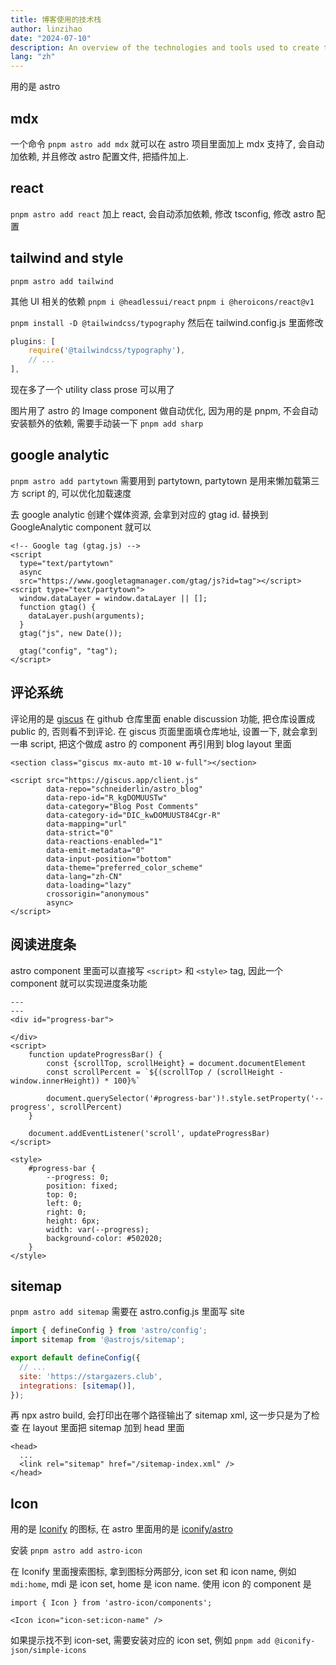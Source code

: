 ```yaml
---
title: 博客使用的技术栈
author: linzihao
date: "2024-07-10"
description: An overview of the technologies and tools used to create this blog, including Astro, MDX, React, Tailwind CSS, and more.
lang: "zh"
---
```

用的是 astro

## mdx

一个命令
`pnpm astro add mdx`
就可以在 astro 项目里面加上 mdx 支持了, 会自动加依赖, 并且修改 astro 配置文件, 把插件加上.

## react
`pnpm astro add react`
加上 react, 会自动添加依赖, 修改 tsconfig, 修改 astro 配置

## tailwind and style
`pnpm astro add tailwind`

其他 UI 相关的依赖
`pnpm i @headlessui/react`
`pnpm i @heroicons/react@v1`


`pnpm install -D @tailwindcss/typography`
然后在 tailwind.config.js 里面修改
```javascript
plugins: [
    require('@tailwindcss/typography'),
    // ...
],
```
现在多了一个 utility class prose 可以用了

图片用了 astro 的 Image component 做自动优化, 因为用的是 pnpm, 不会自动安装额外的依赖, 需要手动装一下
`pnpm add sharp`

## google analytic
`pnpm astro add partytown`
需要用到 partytown, partytown 是用来懒加载第三方 script 的, 可以优化加载速度

去 google analytic 创建个媒体资源, 会拿到对应的 gtag id. 
替换到 GoogleAnalytic component 就可以
```astro
<!-- Google tag (gtag.js) -->
<script
  type="text/partytown"
  async
  src="https://www.googletagmanager.com/gtag/js?id=tag"></script>
<script type="text/partytown">
  window.dataLayer = window.dataLayer || [];
  function gtag() {
    dataLayer.push(arguments);
  }
  gtag("js", new Date());

  gtag("config", "tag");
</script>

```


## 评论系统
评论用的是 [giscus](https://giscus.app/zh-CN)
在 github 仓库里面 enable discussion 功能, 把仓库设置成 public 的, 否则看不到评论.
在 giscus 页面里面填仓库地址, 设置一下, 就会拿到一串 script, 把这个做成 astro 的 component 再引用到 blog layout 里面
```astro
<section class="giscus mx-auto mt-10 w-full"></section>

<script src="https://giscus.app/client.js"
        data-repo="schneiderlin/astro_blog"
        data-repo-id="R_kgDOMUUSTw"
        data-category="Blog Post Comments"
        data-category-id="DIC_kwDOMUUST84Cgr-R"
        data-mapping="url"
        data-strict="0"
        data-reactions-enabled="1"
        data-emit-metadata="0"
        data-input-position="bottom"
        data-theme="preferred_color_scheme"
        data-lang="zh-CN"
        data-loading="lazy"
        crossorigin="anonymous"
        async>
</script>
```

## 阅读进度条
astro component 里面可以直接写 `<script>` 和 `<style>` tag, 因此一个 component 就可以实现进度条功能
```astro
---
---
<div id="progress-bar">

</div>
<script>
    function updateProgressBar() {
        const {scrollTop, scrollHeight} = document.documentElement
        const scrollPercent = `${(scrollTop / (scrollHeight - window.innerHeight)) * 100}%`

        document.querySelector('#progress-bar')!.style.setProperty('--progress', scrollPercent)
    }

    document.addEventListener('scroll', updateProgressBar)
</script>

<style>
    #progress-bar {
        --progress: 0;
        position: fixed;
        top: 0;
        left: 0;
        right: 0;
        height: 6px;
        width: var(--progress);
        background-color: #502020;
    }
</style>
```

## sitemap
`pnpm astro add sitemap`
需要在 astro.config.js 里面写 site
```javascript
import { defineConfig } from 'astro/config';
import sitemap from '@astrojs/sitemap';

export default defineConfig({
  // ...
  site: 'https://stargazers.club',
  integrations: [sitemap()],
});
```

再 npx astro build, 会打印出在哪个路径输出了 sitemap xml, 这一步只是为了检查
在 layout 里面把 sitemap 加到 head 里面
```astro
<head>
  ...
  <link rel="sitemap" href="/sitemap-index.xml" />
</head>
```

## Icon
用的是 [Iconify](https://iconify.design/) 的图标, 在 astro 里面用的是 [iconify/astro](https://github.com/iconify/astro)

安装
`pnpm astro add astro-icon`

在 Iconify 里面搜索图标, 拿到图标分两部分, icon set 和 icon name, 例如 `mdi:home`, mdi 是 icon set, home 是 icon name.
使用 icon 的 component 是 
```astro
import { Icon } from 'astro-icon/components';

<Icon icon="icon-set:icon-name" />
```

如果提示找不到 icon-set, 需要安装对应的 icon set, 例如
`pnpm add @iconify-json/simple-icons`